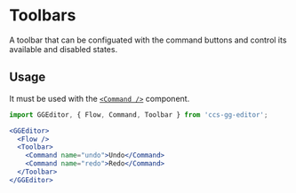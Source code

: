 # Toolbars

A toolbar that can be configuated with the command buttons and control its available and disabled states.

## Usage

It must be used with the [`<Command />`](./command.en-US.md) component.

```jsx
import GGEditor, { Flow, Command, Toolbar } from 'ccs-gg-editor';

<GGEditor>
  <Flow />
  <Toolbar>
    <Command name="undo">Undo</Command>
    <Command name="redo">Redo</Command>
  </Toolbar>
</GGEditor>
```
